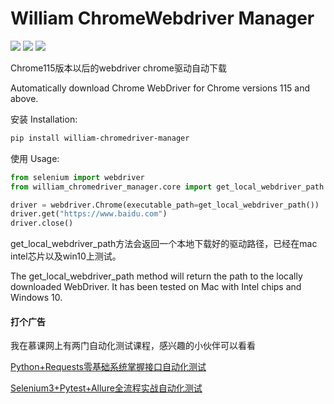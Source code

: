 # William ChromeWebdriver Manager

![](https://img.shields.io/badge/python-%3E%3D3.7-brightgreen)
![](https://img.shields.io/badge/License-MIT-blue)
![](https://img.shields.io/badge/version-1.0-yellowgreen)

Chrome115版本以后的webdriver chrome驱动自动下载

Automatically download Chrome WebDriver for Chrome versions 115 and above.

安装 Installation:
```bash
pip install william-chromedriver-manager
```
使用 Usage:
```python
from selenium import webdriver
from william_chromedriver_manager.core import get_local_webdriver_path

driver = webdriver.Chrome(executable_path=get_local_webdriver_path())
driver.get("https://www.baidu.com")
driver.close()
```
get_local_webdriver_path方法会返回一个本地下载好的驱动路径，已经在mac intel芯片以及win10上测试。

The get_local_webdriver_path method will return the path to the locally downloaded WebDriver. It has been tested on Mac with Intel chips and Windows 10.

#### 打个广告
我在慕课网上有两门自动化测试课程，感兴趣的小伙伴可以看看

[Python+Requests零基础系统掌握接口自动化测试](https://coding.imooc.com/class/629.html)

[Selenium3+Pytest+Allure全流程实战自动化测试](https://coding.imooc.com/class/592.html)
